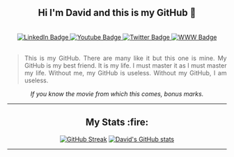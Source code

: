 <section id="main" align="center">
<h2>Hi I'm David and this is my GitHub 👋 </h2>
  <br>
<div id="badges" align="center">
  <a href="https://www.linkedin.com/in/david-dickinson-b3704731">
    <img src="https://img.shields.io/static/v1?label=&message=LinkedIn&color=blue" alt="LinkedIn Badge"/>
  </a>
  <a href="https://www.youtube.com/channel/UCk14r25ImIhGQVo-YJLO4ZQ">
    <img src="https://img.shields.io/static/v1?label=&message=YouTube&color=red" alt="Youtube Badge"/>
  </a>
  <a href="https://twitter.com/tweet_dawei">
    <img src="https://img.shields.io/static/v1?label=&message=Twitter&color=blue" alt="Twitter Badge"/>
  </a>
  <a href="https://www.david-dickinson.com">
    <img src="https://img.shields.io/static/v1?label=&message=Website&color=red" alt="WWW Badge"/>
  </a>
</div>

<br>

<blockquote align="justify">This is my GitHub. 
There are many like it but this one is mine. 
My GitHub is my best friend. 
It is my life. 
I must master it as I must master my life.
Without me, my GitHub is useless.
Without my GitHub, I am useless.</blockquote>

<em> If you know the movie from which this comes, bonus marks.</em> </section>
<section id="stats" align="center">  
<hr>
  <h2>My Stats :fire: </h2>

[![GitHub Streak](http://github-readme-streak-stats.herokuapp.com?user=rnddave)](https://git.io/streak-stats) [![David's GitHub stats](https://github-readme-stats.vercel.app/api?username=rnddave&count_private=true)](https://github.com/anuraghazra/github-readme-stats)
  </section>

<hr>
<section id="counter" align="right">
<img src="https://komarev.com/ghpvc/?username=rnddave&style=flat-square&color=blue" alt=""/>
  </section>

  
<!--

- 🔭 I’m currently working on ...
- 🌱 I’m currently learning ...
- 👯 I’m looking to collaborate on ...
- 🤔 I’m looking for help with ...
- 💬 Ask me about ...
- 📫 How to reach me: ...
- 😄 Pronouns: ...
- ⚡ Fun fact: ...


[![Top Langs](https://github-readme-stats.vercel.app/api/top-langs/?username=rnddave)](https://github.com/anuraghazra/github-readme-stats)
-->

